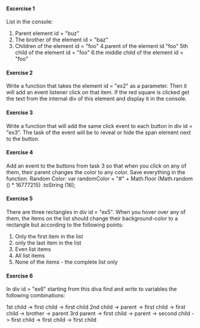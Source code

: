 #### Excercise 1

List in the console:

1. Parent element id = "buz"
2. The brother of the element id = "baz"
3. Children of the element id = "foo"
4.parent of the element id "foo"
5th child of the element id = "foo"
6.the middle child of the element id = "foo"

#### Exercise 2

Write a function that takes the element id = "ex2" as a parameter. Then it will add an event listener click on that item. If the red square is clicked get the text from the internal div of this element and display it in the console.

#### Exercise 3

Write a function that will add the same click event to each button in div id = "ex3". The task of the event will be to reveal or hide the span element next to the button.


#### Exercise 4

Add an event to the buttons from task 3 so that when you click on any of them, their parent changes the color to any color. Save everything in the function.
Random Color:
var randomColor = "#" + Math.floor (Math.random () * 16777215) .toString (16);

#### Exercise 5

There are three rectangles in div id = "ex5". When you hover over any of them, the items on the list should change their background-color to a rectangle but according to the following points:

1. Only the first item in the list
2. only the last item in the list
3. Even list items
4. All list items
5. None of the items - the complete list only

#### Exercise 6

In div id = "ex6" starting from this diva find and write to variables the following combinations:

1st child -> first child -> first child
2nd child -> parent -> first child -> first child -> brother -> parent
3rd parent -> first child -> parent -> second child -> first child -> first child -> first child